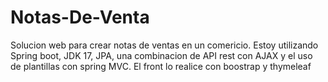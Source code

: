 # Notas-De-Venta
Solucion web para crear notas de ventas en un comericio. 
Estoy utilizando Spring boot, JDK 17, JPA, una combinacion de API rest con AJAX y el uso de plantillas con spring MVC. El front lo realice con boostrap y thymeleaf
